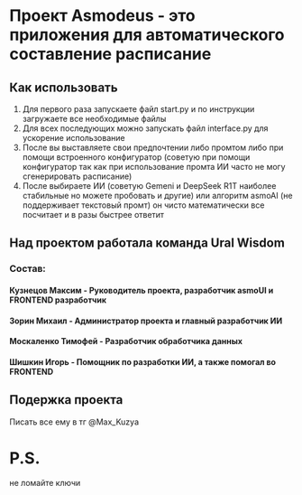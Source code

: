 # Проект Asmodeus - это приложения для автоматического составление расписание 

## Как использовать 
1. Для первого раза запускаете файл start.py и по инструкции загружаете все необходимые файлы 
2. Для всех последующих можно запускать файл interface.py для ускорение использование 
3. После вы выставляете свои предпочтении либо промтом либо при помощи встроенного конфигуратор (советую при помощи конфигуратор так как при использование промта ИИ часто не могу сгенерировать расписание)
4. После выбираете ИИ (советую Gemeni и DeepSeek R1T наиболее стабильные но можете пробовать и другие) или алгоритм asmoAI (не поддерживает текстовый промт) он чисто математически все посчитает и в разы быстрее ответит 

## Над проектом работала команда Ural Wisdom
### Состав:
#### Кузнецов Максим - Руководитель проекта, разработчик asmoUI и FRONTEND разработчик 
#### Зорин Михаил - Администратор проекта и главный разработчик ИИ
#### Москаленко Тимофей - Разработчик обработчика данных 
#### Шишкин Игорь - Помощник по разработки ИИ, а также помогал во FRONTEND 

## Подержка проекта 
Писать все ему в тг @Max_Kuzya

# P.S.
не ломайте ключи 
